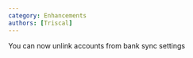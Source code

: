 ```yaml
---
category: Enhancements
authors: [Triscal]
---
```


You can now unlink accounts from bank sync settings
